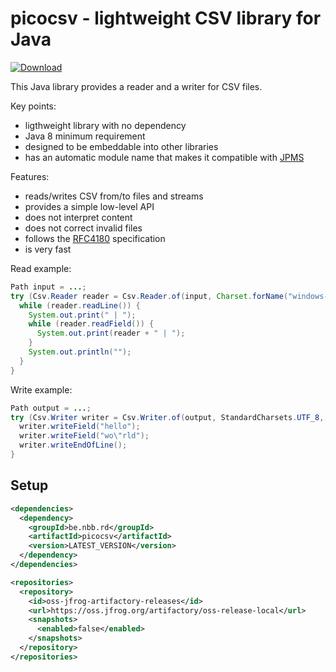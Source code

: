 # picocsv - lightweight CSV library for Java 

[![Download](https://img.shields.io/github/release/nbbrd/picocsv.svg)](https://github.com/nbbrd/picocsv/releases/latest)

This Java library provides a reader and a writer for CSV files.

Key points:
- ligthweight library with no dependency
- Java 8 minimum requirement
- designed to be embeddable into other libraries
- has an automatic module name that makes it compatible with [JPMS](https://www.baeldung.com/java-9-modularity) 

Features:
- reads/writes CSV from/to files and streams
- provides a simple low-level API
- does not interpret content
- does not correct invalid files
- follows the [RFC4180](https://tools.ietf.org/html/rfc4180) specification
- is very fast

Read example:

```java
Path input = ...;
try (Csv.Reader reader = Csv.Reader.of(input, Charset.forName("windows-1252"), Csv.Format.EXCEL)) {
  while (reader.readLine()) {
    System.out.print(" | ");
    while (reader.readField()) {
      System.out.print(reader + " | ");
    }
    System.out.println("");
  }
}
```

Write example:

```java
Path output = ...;
try (Csv.Writer writer = Csv.Writer.of(output, StandardCharsets.UTF_8, Csv.Format.RFC4180)) {
  writer.writeField("hello");
  writer.writeField("wo\"rld");
  writer.writeEndOfLine();
}
```

## Setup

```xml
<dependencies>
  <dependency>
    <groupId>be.nbb.rd</groupId>
    <artifactId>picocsv</artifactId>
    <version>LATEST_VERSION</version>
  </dependency>
</dependencies>

<repositories>
  <repository>
    <id>oss-jfrog-artifactory-releases</id>
    <url>https://oss.jfrog.org/artifactory/oss-release-local</url>
    <snapshots>
      <enabled>false</enabled>
    </snapshots>
  </repository>
</repositories>
```
